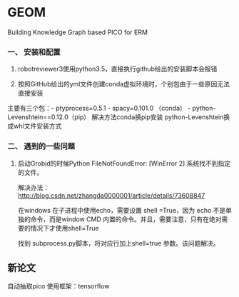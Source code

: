 # GEOM
Building Knowledge Graph based PICO  for ERM



### 一、 安装和配置

1.  robotreviewer3使用python3.5，直接执行github给出的安装脚本会报错

2.  按照GitHub给出的yml文件创建conda虚拟环境时，个别包由于一些原因无法直接安装

主要有三个包：- ptyprocess=0.5.1 - spacy=0.101.0 （conda） - python-Levenshtein==0.12.0（pip） 解决方法conda换pip安装 python-Levenshtein换成whl文件安装方式


### 二、 遇到的一些问题

1. 启动Grobid的时候Python FileNotFoundError: [WinError 2] 系统找不到指定的文件。

   解决办法：http://blog.csdn.net/zhangda0000001/article/details/73608847

   在windows 在子进程中使用echo，需要设置 shell =True，因为 echo 不是单独的命令，而是window CMD 内置的命令。并且，需要注意，只有在绝对需要的情况下才使用shell=True

   找到 subprocess.py脚本，将对应行加上shell=true 参数。该问题解决。
## 新论文
自动抽取pico
使用框架：tensorflow
